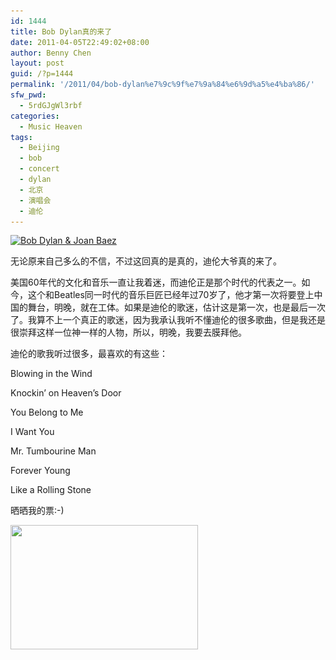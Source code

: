 ```yaml
---
id: 1444
title: Bob Dylan真的来了
date: 2011-04-05T22:49:02+08:00
author: Benny Chen
layout: post
guid: /?p=1444
permalink: '/2011/04/bob-dylan%e7%9c%9f%e7%9a%84%e6%9d%a5%e4%ba%86/'
sfw_pwd:
  - 5rdGJgWl3rbf
categories:
  - Music Heaven
tags:
  - Beijing
  - bob
  - concert
  - dylan
  - 北京
  - 演唱会
  - 迪伦
---
```

<a href="/wp-content/uploads/2011/04/800px-Joan_Baez_Bob_Dylan.jpg" class="highslide-image" onclick="return hs.expand(this);"><img src="/wp-content/uploads/2011/04/800px-Joan_Baez_Bob_Dylan-300x212.jpg" alt="Bob Dylan & Joan Baez" title="Bob Dylan & Joan Baez" width="300" height="212" class="alignnone size-medium wp-image-1448" srcset="/wp-content/uploads/2011/04/800px-Joan_Baez_Bob_Dylan-300x212.jpg 300w, /wp-content/uploads/2011/04/800px-Joan_Baez_Bob_Dylan-423x300.jpg 423w, /wp-content/uploads/2011/04/800px-Joan_Baez_Bob_Dylan.jpg 448w" sizes="(max-width: 300px) 100vw, 300px" /></a>
  
无论原来自己多么的不信，不过这回真的是真的，迪伦大爷真的来了。

美国60年代的文化和音乐一直让我着迷，而迪伦正是那个时代的代表之一。如今，这个和Beatles同一时代的音乐巨匠已经年过70岁了，他才第一次将要登上中国的舞台，明晚，就在工体。如果是迪伦的歌迷，估计这是第一次，也是最后一次了。我算不上一个真正的歌迷，因为我承认我听不懂迪伦的很多歌曲，但是我还是很崇拜这样一位神一样的人物，所以，明晚，我要去膜拜他。

迪伦的歌我听过很多，最喜欢的有这些：

Blowing in the Wind
  
Knockin&#8217; on Heaven&#8217;s Door
  
You Belong to Me
  
I Want You
  
Mr. Tumbourine Man
  
Forever Young
  
Like a Rolling Stone

晒晒我的票:-)
  
<a href="/wp-content/uploads/2011/04/IMG_1569.jpg" class="highslide-image" onclick="return hs.expand(this);"><img src="/wp-content/uploads/2011/04/IMG_1569-300x199.jpg" alt="" title="Bob Dylan票" width="300" height="199" class="alignnone size-medium wp-image-1445" srcset="/wp-content/uploads/2011/04/IMG_1569-300x199.jpg 300w, /wp-content/uploads/2011/04/IMG_1569-450x300.jpg 450w, /wp-content/uploads/2011/04/IMG_1569.jpg 778w" sizes="(max-width: 300px) 100vw, 300px" /></a>